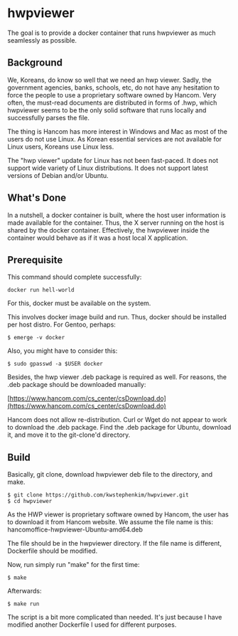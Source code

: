 # hwpviewer

The goal is to provide a docker container that runs hwpviewer as much seamlessly as possible.

## Background

We, Koreans, do know so well that we need an hwp viewer. Sadly, the
government agencies, banks, schools, etc, do not have any hesitation
to force the people to use a proprietary software owned by
Hancom. Very often, the must-read documents are distributed in forms
of .hwp, which hwpviewer seems to be the only solid software that runs
locally and successfully parses the file.

The thing is Hancom has more interest in Windows and Mac as most of
the users do not use Linux. As Korean essential services are not
available for Linux users, Koreans use Linux less.

The "hwp viewer" update for Linux has not been fast-paced. It does not
support wide variety of Linux distributions. It does not support
latest versions of Debian and/or Ubuntu. 

## What's Done

In a nutshell, a docker container is built, where the host user
information is made available for the container. Thus, the X server
running on the host is shared by the docker container. Effectively,
the hwpviewer inside the container would behave as if it was a host
local X application.

## Prerequisite

This command should complete successfully:

```
docker run hell-world
```

For this, docker must be available on the system.

This involves docker image build and run. Thus, docker should be
installed per host distro. For Gentoo, perhaps:

```
$ emerge -v docker
```

Also, you might have to consider this:
```
$ sudo gpasswd -a $USER docker
```

Besides, the hwp viewer .deb package is required as well. For reasons,
the .deb package should be downloaded manually:

 [https://www.hancom.com/cs_center/csDownload.do](https://www.hancom.com/cs_center/csDownload.do)

Hancom does not allow re-distribution. Curl or Wget do not appear to
work to download the .deb package. Find the .deb package for Ubuntu,
download it, and move it to the git-clone'd directory.


## Build

Basically, git clone, download hwpviewer deb file to the directory, and make.

```
$ git clone https://github.com/kwstephenkim/hwpviewer.git
$ cd hwpviewer
```

As the HWP viewer is proprietary software owned by Hancom, the user
has to download it from Hancom website. We assume the file name is
this:
  hancomoffice-hwpviewer-Ubuntu-amd64.deb

The file should be in the hwpviewer directory. If the file name is
different, Dockerfile should be modified.

Now, run simply run "make" for the first time:
```
$ make
```

Afterwards:
```
$ make run
```

The script is a bit more complicated than needed. It's just because I have modified another Dockerfile I used for different purposes.
